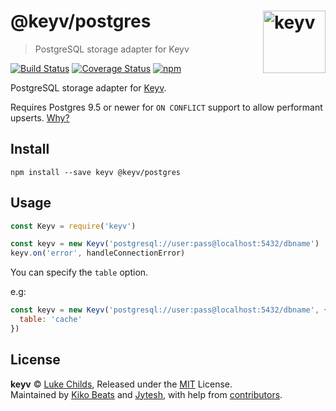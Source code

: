 # @keyv/postgres [<img width="100" align="right" src="https://rawgit.com/lukechilds/keyv/master/media/logo.svg" alt="keyv">](https://github.com/lukechilds/keyv)

> PostgreSQL storage adapter for Keyv

[![Build Status](https://travis-ci.org/lukechilds/keyv-postgres.svg?branch=master)](https://travis-ci.org/lukechilds/keyv-postgres)
[![Coverage Status](https://coveralls.io/repos/github/lukechilds/keyv-postgres/badge.svg?branch=master)](https://coveralls.io/github/lukechilds/keyv-postgres?branch=master)
[![npm](https://img.shields.io/npm/v/@keyv/postgres.svg)](https://www.npmjs.com/package/@keyv/postgres)

PostgreSQL storage adapter for [Keyv](https://github.com/lukechilds/keyv).

Requires Postgres 9.5 or newer for `ON CONFLICT` support to allow performant upserts. [Why?](https://stackoverflow.com/questions/17267417/how-to-upsert-merge-insert-on-duplicate-update-in-postgresql/17267423#17267423)

## Install

```shell
npm install --save keyv @keyv/postgres
```

## Usage

```js
const Keyv = require('keyv')

const keyv = new Keyv('postgresql://user:pass@localhost:5432/dbname')
keyv.on('error', handleConnectionError)
```

You can specify the `table` option.

e.g:

```js
const keyv = new Keyv('postgresql://user:pass@localhost:5432/dbname', {
  table: 'cache'
})
```

## License

**keyv** © [Luke Childs](https://github.com/lukechilds), Released under the [MIT](/LICENSE.md) License.<br>
Maintained by [Kiko Beats](https://kikobeats.com) and [Jytesh](https://github.com/Jytesh), with help from [contributors](https://github.com/microlinkhq/keyv/contributors).
